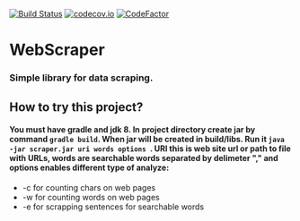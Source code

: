 [![Build Status](https://travis-ci.org/nikitap492/WebScraper.svg?branch=master)](https://travis-ci.org/nikitap492/WebScraper)
[![codecov.io](https://codecov.io/github/nikitap492/WebScraper/coverage.svg?branch=master)](https://travis-ci.org/nikitap492/WebScraper?branch=master)
[![CodeFactor](https://www.codefactor.io/repository/github/nikitap492/webscraper/badge)](https://www.codefactor.io/repository/github/nikitap492/webscraper)
# WebScraper
### Simple library for data scraping.
## How to try this project?
#### You must have gradle and jdk 8. In project directory create jar by command `gradle build`. When jar will be created in build/libs. Run it `java -jar scraper.jar uri words options `. URI this is web site url or path to file with URLs, words are searchable words separated by delimeter "," and options enables different type of analyze:
- -c for counting chars on web pages
- -w for counting words on web pages
- -e for scrapping sentences for searchable words
